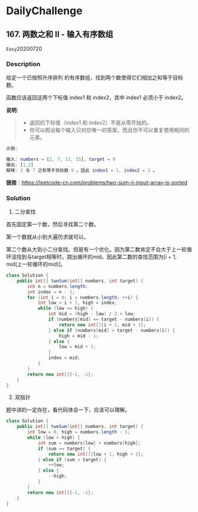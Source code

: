 # DailyChallenge

## 167. 两数之和 II - 输入有序数组

`Easy`20200720

### Description

给定一个已按照升序排列 的有序数组，找到两个数使得它们相加之和等于目标数。

函数应该返回这两个下标值 index1 和 index2，其中 index1 必须小于 index2。

**说明**:

> - 返回的下标值（index1 和 index2）不是从零开始的。
> - 你可以假设每个输入只对应唯一的答案，而且你不可以重复使用相同的元素。

```matlab
示例:

输入: numbers = [2, 7, 11, 15], target = 9
输出: [1,2]
解释: 2 与 7 之和等于目标数 9 。因此 index1 = 1, index2 = 2 。
```

**链接**：https://leetcode-cn.com/problems/two-sum-ii-input-array-is-sorted

### Solution

1. 二分查找

首先固定第一个数，然后寻找第二个数。

第一个数就从小到大遍历求就可以。

第二个数从大到小二分查找。但是有一个优化。因为第二数肯定不会大于上一轮循环没找到与target相等时，跳出循环的mid。因此第二数的查找范围为[i + 1, mid(上一轮循环的mid)]。

```java
class Solution {
    public int[] twoSum(int[] numbers, int target) {
        int n = numbers.length;
        int index = n - 1;
        for (int i = 0; i < numbers.length; ++i) {
            int low = i + 1, high = index;
            while (low <= high) {
                int mid = (high - low) / 2 + low;
                if (numbers[mid] == target - numbers[i]) {
                    return new int[]{i + 1, mid + 1};
                } else if (numbers[mid] > target - numbers[i]) {
                    high = mid - 1;
                } else {
                    low = mid + 1;
                }
                index = mid;
            }
        }
        return new int[]{-1, -1};
    }
}

```

2. 双指针

题中讲的一定存在，看代码体会一下，应该可以理解。

```java
class Solution {
    public int[] twoSum(int[] numbers, int target) {
        int low = 0, high = numbers.length - 1;
        while (low < high) {
            int sum = numbers[low] + numbers[high];
            if (sum == target) {
                return new int[]{low + 1, high + 1};
            } else if (sum < target) {
                ++low;
            } else {
                --high;
            }
        }
        return new int[]{-1, -1};
    }
}
```
